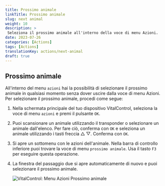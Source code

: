 ```yaml
---
title: Prossimo animale
linkTitle: Prossimo animale
slug: next animal
weight: 10
description: >
 Seleziona il prossimo animale all'interno della voce di menu Azioni.
date: 2023-07-26
categories: [Actions]
tags: [Actions]
translationKey: actions/next-animal
draft: true
---
```

## Prossimo animale

All'interno del menu `azioni` hai la possibilità di selezionare il prossimo animale in qualsiasi momento senza dover uscire dalla voce di menu Azioni. Per selezionare il prossimo animale, procedi come segue:

1. Nella schermata principale del tuo dispositivo VitalControl, seleziona la voce di menu `azioni` e premi il pulsante `OK`.

2. Puoi scansionare un animale utilizzando il transponder o selezionare un animale dall'elenco. Per fare ciò, conferma con `OK` e seleziona un animale utilizzando i tasti freccia △ ▽. Conferma con `OK`.

3. Si apre un sottomenu con le azioni dell'animale. Nella barra di controllo inferiore puoi trovare la voce di menu `prossimo animale`. Usa il tasto `F3` per eseguire questa operazione.

4. La finestra del passaggio due si apre automaticamente di nuovo e puoi selezionare il prossimo animale.

    ![VitalControl: Menu Azioni Prossimo animale](../images/nextanimal.png "Scegli il prossimo animale")
    
